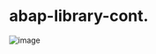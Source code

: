 # abap-library-cont.

![image](https://user-images.githubusercontent.com/76265899/138223508-0ee433de-0080-4e0a-9103-92140a484346.png)
